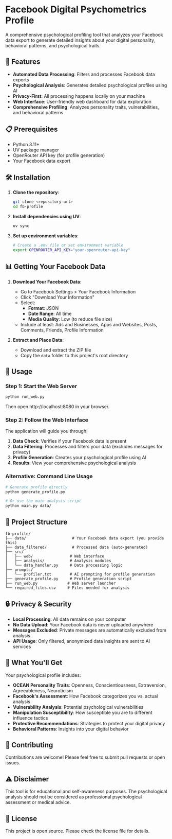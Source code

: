 # Facebook Digital Psychometrics Profile

A comprehensive psychological profiling tool that analyzes your Facebook data export to generate detailed insights about your digital personality, behavioral patterns, and psychological traits.

## 🚀 Features

- **Automated Data Processing**: Filters and processes Facebook data exports
- **Psychological Analysis**: Generates detailed psychological profiles using AI
- **Privacy-First**: All processing happens locally on your machine
- **Web Interface**: User-friendly web dashboard for data exploration
- **Comprehensive Profiling**: Analyzes personality traits, vulnerabilities, and behavioral patterns

## 📋 Prerequisites

- Python 3.11+
- UV package manager
- OpenRouter API key (for profile generation)
- Your Facebook data export

## 🛠️ Installation

1. **Clone the repository**:
   ```bash
   git clone <repository-url>
   cd fb-profile
   ```

2. **Install dependencies using UV**:
   ```bash
   uv sync
   ```

3. **Set up environment variables**:
   ```bash
   # Create a .env file or set environment variable
   export OPENROUTER_API_KEY="your-openrouter-api-key"
   ```

## 📊 Getting Your Facebook Data

1. **Download Your Facebook Data**:
   - Go to Facebook Settings > Your Facebook Information
   - Click "Download Your Information"
   - Select:
     - **Format**: JSON
     - **Date Range**: All time
     - **Media Quality**: Low (to reduce file size)
   - Include at least: Ads and Businesses, Apps and Websites, Posts, Comments, Friends, Profile Information

2. **Extract and Place Data**:
   - Download and extract the ZIP file
   - Copy the `data` folder to this project's root directory

## 🚀 Usage

### Step 1: Start the Web Server

```bash
python run_web.py
```

Then open http://localhost:8080 in your browser.

### Step 2: Follow the Web Interface

The application will guide you through:

1. **Data Check**: Verifies if your Facebook data is present
2. **Data Filtering**: Processes and filters your data (excludes messages for privacy)
3. **Profile Generation**: Creates your psychological profile using AI
4. **Results**: View your comprehensive psychological analysis

### Alternative: Command Line Usage

```bash
# Generate profile directly
python generate_profile.py

# Or use the main analysis script
python main.py data/
```

## 📁 Project Structure

```
fb-profile/
├── data/                    # Your Facebook data export (you provide this)
├── data_filtered/           # Processed data (auto-generated)
├── src/
│   ├── web/                # Web interface
│   ├── analysis/           # Analysis modules
│   └── data_handler.py     # Data processing logic
├── prompts/
│   └── profiler.txt        # AI prompting for profile generation
├── generate_profile.py     # Profile generation script
├── run_web.py             # Web server launcher
└── required_files.csv     # Files needed for analysis
```

## 🔒 Privacy & Security

- **Local Processing**: All data remains on your computer
- **No Data Upload**: Your Facebook data is never uploaded anywhere
- **Messages Excluded**: Private messages are automatically excluded from analysis
- **API Usage**: Only filtered, anonymized data insights are sent to AI services

## 🧠 What You'll Get

Your psychological profile includes:

- **OCEAN Personality Traits**: Openness, Conscientiousness, Extraversion, Agreeableness, Neuroticism
- **Facebook's Assessment**: How Facebook categorizes you vs. actual analysis
- **Vulnerability Analysis**: Potential psychological vulnerabilities
- **Manipulation Susceptibility**: How susceptible you are to different influence tactics
- **Protective Recommendations**: Strategies to protect your digital privacy
- **Behavioral Patterns**: Insights into your digital behavior

## 🤝 Contributing

Contributions are welcome! Please feel free to submit pull requests or open issues.

## ⚠️ Disclaimer

This tool is for educational and self-awareness purposes. The psychological analysis should not be considered as professional psychological assessment or medical advice.

## 📄 License

This project is open source. Please check the license file for details.
